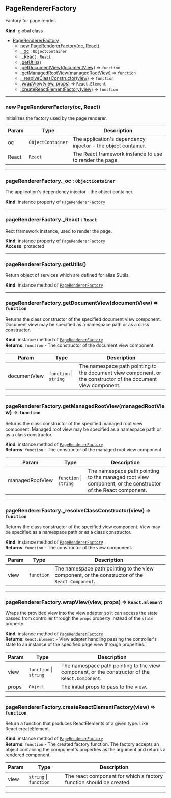 <a name="PageRendererFactory"></a>

## PageRendererFactory
Factory for page render.

**Kind**: global class  

* [PageRendererFactory](#PageRendererFactory)
    * [new PageRendererFactory(oc, React)](#new_PageRendererFactory_new)
    * [._oc](#PageRendererFactory+_oc) : <code>ObjectContainer</code>
    * [._React](#PageRendererFactory+_React) : <code>React</code>
    * [.getUtils()](#PageRendererFactory+getUtils)
    * [.getDocumentView(documentView)](#PageRendererFactory+getDocumentView) ⇒ <code>function</code>
    * [.getManagedRootView(managedRootView)](#PageRendererFactory+getManagedRootView) ⇒ <code>function</code>
    * [._resolveClassConstructor(view)](#PageRendererFactory+_resolveClassConstructor) ⇒ <code>function</code>
    * [.wrapView(view, props)](#PageRendererFactory+wrapView) ⇒ <code>React.Element</code>
    * [.createReactElementFactory(view)](#PageRendererFactory+createReactElementFactory) ⇒ <code>function</code>


* * *

<a name="new_PageRendererFactory_new"></a>

### new PageRendererFactory(oc, React)
Initializes the factory used by the page renderer.


| Param | Type | Description |
| --- | --- | --- |
| oc | <code>ObjectContainer</code> | The application's dependency injector - the        object container. |
| React | <code>React</code> | The React framework instance to use to render the        page. |


* * *

<a name="PageRendererFactory+_oc"></a>

### pageRendererFactory._oc : <code>ObjectContainer</code>
The application's dependency injector - the object container.

**Kind**: instance property of [<code>PageRendererFactory</code>](#PageRendererFactory)  

* * *

<a name="PageRendererFactory+_React"></a>

### pageRendererFactory._React : <code>React</code>
Rect framework instance, used to render the page.

**Kind**: instance property of [<code>PageRendererFactory</code>](#PageRendererFactory)  
**Access**: protected  

* * *

<a name="PageRendererFactory+getUtils"></a>

### pageRendererFactory.getUtils()
Return object of services which are defined for alias $Utils.

**Kind**: instance method of [<code>PageRendererFactory</code>](#PageRendererFactory)  

* * *

<a name="PageRendererFactory+getDocumentView"></a>

### pageRendererFactory.getDocumentView(documentView) ⇒ <code>function</code>
Returns the class constructor of the specified document view component.
Document view may be specified as a namespace path or as a class
constructor.

**Kind**: instance method of [<code>PageRendererFactory</code>](#PageRendererFactory)  
**Returns**: <code>function</code> - The constructor of the document
        view component.  

| Param | Type | Description |
| --- | --- | --- |
| documentView | <code>function</code> \| <code>string</code> | The        namespace path pointing to the document view component, or the        constructor of the document view component. |


* * *

<a name="PageRendererFactory+getManagedRootView"></a>

### pageRendererFactory.getManagedRootView(managedRootView) ⇒ <code>function</code>
Returns the class constructor of the specified managed root view
component. Managed root view may be specified as a namespace
path or as a class constructor.

**Kind**: instance method of [<code>PageRendererFactory</code>](#PageRendererFactory)  
**Returns**: <code>function</code> - The constructor of the managed
        root view component.  

| Param | Type | Description |
| --- | --- | --- |
| managedRootView | <code>function</code> \| <code>string</code> | The        namespace path pointing to the managed root view component, or        the constructor of the React component. |


* * *

<a name="PageRendererFactory+_resolveClassConstructor"></a>

### pageRendererFactory._resolveClassConstructor(view) ⇒ <code>function</code>
Returns the class constructor of the specified view component.
View may be specified as a namespace path or as a class
constructor.

**Kind**: instance method of [<code>PageRendererFactory</code>](#PageRendererFactory)  
**Returns**: <code>function</code> - The constructor of the view
        component.  

| Param | Type | Description |
| --- | --- | --- |
| view | <code>function</code> | The namespace path        pointing to the view component, or the constructor        of the <code>React.Component</code>. |


* * *

<a name="PageRendererFactory+wrapView"></a>

### pageRendererFactory.wrapView(view, props) ⇒ <code>React.Element</code>
Wraps the provided view into the view adapter so it can access the state
passed from controller through the <code>props</code> property instead of the
<code>state</code> property.

**Kind**: instance method of [<code>PageRendererFactory</code>](#PageRendererFactory)  
**Returns**: <code>React.Element</code> - View adapter handling passing the controller's
        state to an instance of the specified page view through
        properties.  

| Param | Type | Description |
| --- | --- | --- |
| view | <code>function</code> \| <code>string</code> | The namespace path        pointing to the view component, or the constructor        of the <code>React.Component</code>. |
| props | <code>Object</code> | The initial props to pass to the view. |


* * *

<a name="PageRendererFactory+createReactElementFactory"></a>

### pageRendererFactory.createReactElementFactory(view) ⇒ <code>function</code>
Return a function that produces ReactElements of a given type.
Like React.createElement.

**Kind**: instance method of [<code>PageRendererFactory</code>](#PageRendererFactory)  
**Returns**: <code>function</code> - The created factory
        function. The factory accepts an object containing the
        component's properties as the argument and returns a rendered
        component.  

| Param | Type | Description |
| --- | --- | --- |
| view | <code>string</code> \| <code>function</code> | The react        component for which a factory function should be created. |


* * *


